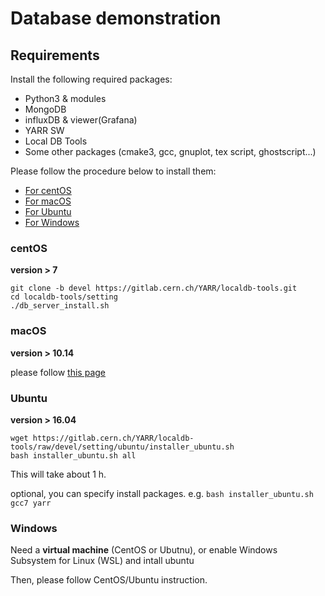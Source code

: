 # Database demonstration

## Requirements
Install the following required packages:

- Python3 & modules
- MongoDB
- influxDB & viewer(Grafana)
- YARR SW
- Local DB Tools
- Some other packages (cmake3, gcc, gnuplot, tex script, ghostscript...)

Please follow the procedure below to install them:

- [For centOS](#centos)
- [For macOS](#macos)
- [For Ubuntu](#ubuntu)
- [For Windows](#windows)

### centOS

**version > 7**

```
git clone -b devel https://gitlab.cern.ch/YARR/localdb-tools.git
cd localdb-tools/setting
./db_server_install.sh
```

### macOS

**version > 10.14**

please follow [this page](https://gitlab.cern.ch/YARR/localdb-tools/blob/devel/SETUP.md)

### Ubuntu

**version > 16.04**

```
wget https://gitlab.cern.ch/YARR/localdb-tools/raw/devel/setting/ubuntu/installer_ubuntu.sh
bash installer_ubuntu.sh all
```
This will take about 1 h.

optional, you can specify install packages. e.g. `bash installer_ubuntu.sh gcc7 yarr`


### Windows

Need a **virtual machine** (CentOS or Ubutnu), or enable Windows Subsystem for Linux (WSL) and intall ubuntu

Then, please follow CentOS/Ubuntu instruction.
